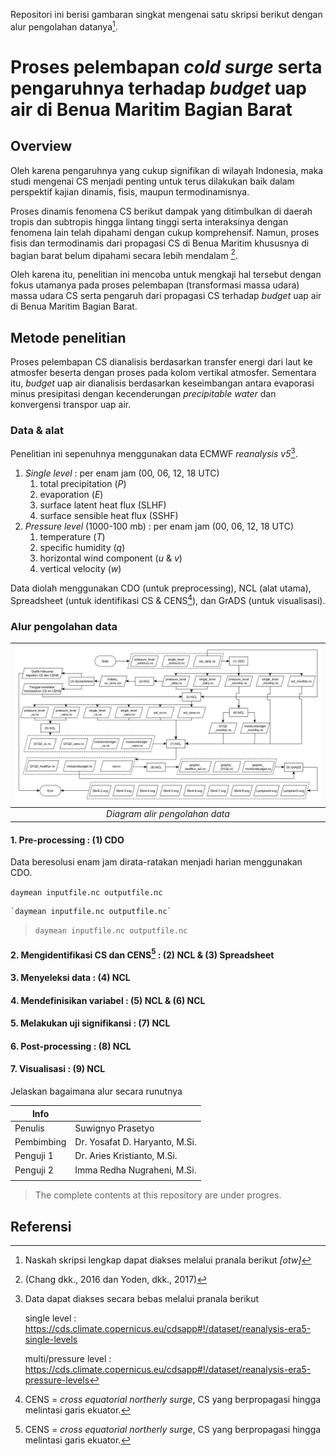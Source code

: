 Repositori ini berisi gambaran singkat mengenai satu skripsi berikut dengan alur pengolahan datanya[^1].

# Proses pelembapan *cold surge* serta pengaruhnya terhadap *budget* uap air di Benua Maritim Bagian Barat

## Overview

Oleh karena pengaruhnya yang cukup signifikan di wilayah Indonesia, maka studi mengenai CS menjadi penting untuk terus dilakukan baik dalam perspektif kajian dinamis, fisis, maupun termodinamisnya. 

Proses dinamis fenomena CS berikut dampak yang ditimbulkan di daerah tropis dan subtropis hingga lintang tinggi serta interaksinya dengan fenomena lain telah dipahami dengan cukup komprehensif. Namun, proses fisis dan termodinamis dari propagasi CS di Benua Maritim khususnya di bagian barat belum dipahami secara lebih mendalam [^2].

Oleh karena itu, penelitian ini mencoba untuk mengkaji hal tersebut dengan fokus utamanya pada proses pelembapan (transformasi massa udara) massa udara CS serta pengaruh dari propagasi CS terhadap *budget* uap air di Benua Maritim Bagian Barat.


## Metode penelitian
Proses pelembapan CS dianalisis berdasarkan transfer energi dari laut ke atmosfer beserta dengan proses pada kolom vertikal atmosfer. Sementara itu, *budget* uap air dianalisis berdasarkan keseimbangan antara evaporasi minus presipitasi dengan kecenderungan *precipitable water* dan konvergensi transpor uap air.

### Data & alat
Penelitian ini sepenuhnya menggunakan data ECMWF *reanalysis v5*[^3].
1. *Single level* : per enam jam (00, 06, 12, 18 UTC)
   1. total precipitation ($P$)
   2. evaporation ($E$)
   3. surface latent heat flux (SLHF)
   4. surface sensible heat flux (SSHF)
2. *Pressure level* (1000-100 mb) : per enam jam (00, 06, 12, 18 UTC)
   1. temperature ($T$)
   2. specific humidity ($q$)
   3. horizontal wind component ($u$ & $v$)
   4. vertical velocity ($w$)

Data diolah menggunakan CDO (untuk preprocessing), NCL (alat utama), Spreadsheet (untuk identifikasi CS & CENS[^4]), dan GrADS (untuk visualisasi).

### Alur pengolahan data

|  ![Diagram alir pengolahan data](diagram/detilolahdata.png)  |
|:--:|
|  *Diagram alir pengolahan data*  |

#### 1. Pre-processing : (1) CDO
Data beresolusi enam jam dirata-ratakan menjadi harian menggunakan CDO. 

`daymean inputfile.nc outputfile.nc`

    `daymean inputfile.nc outputfile.nc`

>`daymean inputfile.nc outputfile.nc`
    

#### 2. Mengidentifikasi CS dan CENS[^4] : (2) NCL & (3) Spreadsheet

#### 3. Menyeleksi data : (4) NCL

#### 4. Mendefinisikan variabel : (5) NCL & (6) NCL

#### 5. Melakukan uji signifikansi : (7) NCL

#### 6. Post-processing : (8) NCL

#### 7. Visualisasi : (9) NCL



Jelaskan bagaimana alur secara runutnya

| Info | |
|----|----|
|  Penulis  |  Suwignyo Prasetyo  |
|  Pembimbing  |  Dr. Yosafat D. Haryanto, M.Si.  |
|  Penguji 1  | Dr. Aries Kristianto, M.Si. |
|  Penguji 2  | Imma Redha Nugraheni, M.Si. |
| | |

>The complete contents at this repository are under progres.

## Referensi
[^1]: Naskah skripsi lengkap dapat diakses melalui pranala berikut *[otw]*
[^2]: (Chang dkk., 2016 dan Yoden, dkk., 2017)
[^3]: Data dapat diakses secara bebas melalui pranala berikut
    
    single level : https://cds.climate.copernicus.eu/cdsapp#!/dataset/reanalysis-era5-single-levels
    
    multi/pressure level : https://cds.climate.copernicus.eu/cdsapp#!/dataset/reanalysis-era5-pressure-levels

[^4]: CENS = *cross equatorial northerly surge*, CS yang berpropagasi hingga melintasi garis ekuator.